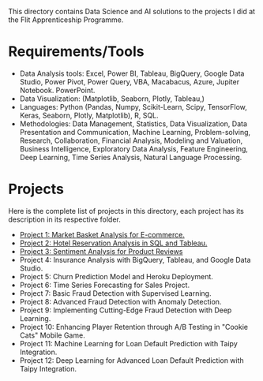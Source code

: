 This directory contains Data Science and AI solutions to the projects I did at the Flit Apprenticeship Programme.

# Requirements/Tools

- Data Analysis tools: Excel, Power BI, Tableau, BigQuery, Google Data Studio, Power Pivot, Power Query, VBA, Macabacus, Azure, Jupiter Notebook. PowerPoint.
- Data Visualization: (Matplotlib, Seaborn, Plotly, Tableau,)
- Languages: Python (Pandas, Numpy, Scikit-Learn, Scipy, TensorFlow, Keras, Seaborn, Plotly, Matplotlib), R, SQL.
- Methodologies: Data Management, Statistics, Data Visualization, Data Presentation and Communication, Machine Learning, Problem-solving, Research, Collaboration, Financial Analysis, Modeling and Valuation, Business Intelligence, Exploratory Data Analysis, Feature Engineering, Deep Learning, Time Series Analysis, Natural Language Processing.


# Projects

Here is the complete list of projects in this directory, each project has its description in its respective folder.

- [Project 1: Market Basket Analysis for E-commerce.](https://github.com/Annet-Chebukati/Flit_inc_Apprenticeship/tree/master/DataScienceandAIprojects/Market_Basket_Analysis)
- [Project 2: Hotel Reservation Analysis in SQL and Tableau.](https://github.com/Annet-Chebukati/Flit_inc_Apprenticeship/tree/master/DataScienceandAIprojects/Hotel_Reservation_Analysis)
- [Project 3: Sentiment Analysis for Product Reviews](https://github.com/Annet-Chebukati/Flit_inc_Apprenticeship/tree/master/DataScienceandAIprojects/Sentiment_Analysis_for_Product_Reviews.)
- Project 4: Insurance Analysis with BigQuery, Tableau, and Google Data Studio.
- Project 5: Churn Prediction Model and Heroku Deployment.
- Project 6: Time Series Forecasting for Sales Project.
- Project 7: Basic Fraud Detection with Supervised Learning.
- Project 8: Advanced Fraud Detection with Anomaly Detection.
- Project 9: Implementing Cutting-Edge Fraud Detection with Deep Learning.
- Project 10:  Enhancing Player Retention through A/B Testing in "Cookie Cats" Mobile Game.
- Project 11: Machine Learning for Loan Default Prediction with Taipy Integration.
- Project 12: Deep Learning for Advanced Loan Default Prediction with Taipy Integration.
